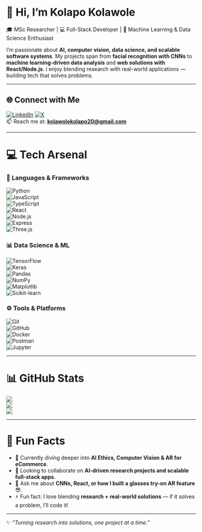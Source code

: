 # 👋 Hi, I’m Kolapo Kolawole  

🎓 MSc Researcher | 💻 Full-Stack Developer | 🤖 Machine Learning & Data Science Enthusiast  

I’m passionate about **AI, computer vision, data science, and scalable software systems**. My projects span from **facial recognition with CNNs** to **machine learning-driven data analysis** and **web solutions with React/Node.js**. I enjoy blending research with real-world applications — building tech that solves problems.  

---

## 🌐 Connect with Me
[![LinkedIn](https://img.shields.io/badge/LinkedIn-%230077B5.svg?logo=linkedin&logoColor=white)](https://linkedin.com/in/kolapo-kolawole) 
[![X](https://img.shields.io/badge/X-black.svg?logo=X&logoColor=white)](https://x.com/)  
📫 Reach me at: **kolawolekolapo20@gmail.com**  

---

# 💻 Tech Arsenal  

### 🚀 Languages & Frameworks  
![Python](https://img.shields.io/badge/Python-%233776AB.svg?style=for-the-badge&logo=python&logoColor=white)  
![JavaScript](https://img.shields.io/badge/JavaScript-%23323330.svg?style=for-the-badge&logo=javascript&logoColor=%23F7DF1E)  
![TypeScript](https://img.shields.io/badge/TypeScript-%23007ACC.svg?style=for-the-badge&logo=typescript&logoColor=white)  
![React](https://img.shields.io/badge/React-%2320232a.svg?style=for-the-badge&logo=react&logoColor=%2361DAFB)  
![Node.js](https://img.shields.io/badge/Node.js-6DA55F?style=for-the-badge&logo=node.js&logoColor=white)  
![Express](https://img.shields.io/badge/Express.js-%23404d59.svg?style=for-the-badge&logo=express&logoColor=%2361DAFB)  
![Three.js](https://img.shields.io/badge/Three.js-black?style=for-the-badge&logo=three.js&logoColor=white)  

### 📊 Data Science & ML  
![TensorFlow](https://img.shields.io/badge/TensorFlow-%23FF6F00.svg?style=for-the-badge&logo=TensorFlow&logoColor=white)  
![Keras](https://img.shields.io/badge/Keras-%23D00000.svg?style=for-the-badge&logo=keras&logoColor=white)  
![Pandas](https://img.shields.io/badge/Pandas-%23150458.svg?style=for-the-badge&logo=pandas&logoColor=white)  
![NumPy](https://img.shields.io/badge/numpy-%23013243.svg?style=for-the-badge&logo=numpy&logoColor=white)  
![Matplotlib](https://img.shields.io/badge/Matplotlib-%23ffffff.svg?style=for-the-badge&logo=Matplotlib&logoColor=black)  
![Scikit-learn](https://img.shields.io/badge/scikit--learn-%23F7931E.svg?style=for-the-badge&logo=scikit-learn&logoColor=white)  

### ⚙️ Tools & Platforms  
![Git](https://img.shields.io/badge/git-%23F05033.svg?style=for-the-badge&logo=git&logoColor=white)  
![GitHub](https://img.shields.io/badge/github-%23121011.svg?style=for-the-badge&logo=github&logoColor=white)  
![Docker](https://img.shields.io/badge/docker-%230db7ed.svg?style=for-the-badge&logo=docker&logoColor=white)  
![Postman](https://img.shields.io/badge/Postman-FF6C37?style=for-the-badge&logo=postman&logoColor=white)  
![Jupyter](https://img.shields.io/badge/Jupyter-%23F37626.svg?style=for-the-badge&logo=Jupyter&logoColor=white)  

---

# 📊 GitHub Stats  
![](https://github-readme-stats.vercel.app/api?username=Pappy-Vx&theme=radical&hide_border=false&include_all_commits=true&count_private=true)  
![](https://github-readme-streak-stats.herokuapp.com/?user=Pappy-Vx&theme=radical&hide_border=false)  
![](https://github-readme-stats.vercel.app/api/top-langs/?username=Pappy-Vx&theme=radical&hide_border=false&include_all_commits=true&count_private=true&layout=compact)  

---

# 🚀 Fun Facts  
- 🌱 Currently diving deeper into **AI Ethics, Computer Vision & AR for eCommerce**.  
- 👯 Looking to collaborate on **AI-driven research projects and scalable full-stack apps**.  
- 💬 Ask me about **CNNs, React, or how I built a glasses try-on AR feature** 😎.  
- ⚡ Fun fact: I love blending **research + real-world solutions** — if it solves a problem, I’ll code it!  

---

✨ *“Turning research into solutions, one project at a time.”*  

<!-- Proudly created with ❤️ and a bit of ☕ -->
